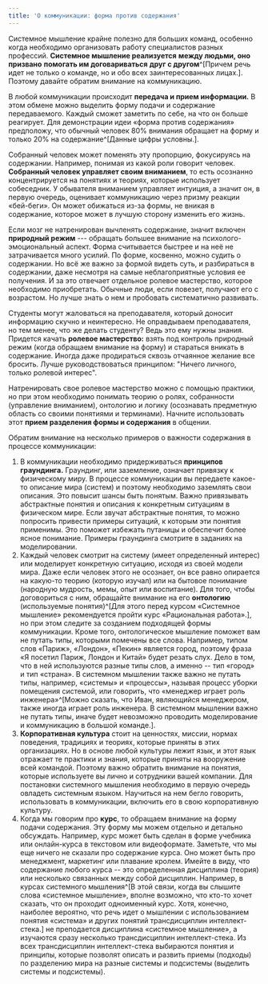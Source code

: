 ```yaml
---
title: 'О коммуникации: форма против содержания'
---
```


Системное мышление крайне полезно для больших команд, особенно когда
необходимо организовать работу специалистов разных профессий.
**Системное мышление реализуется** **между людьми, оно** **призвано**
**помогать им договариваться** **друг с другом**^[Причем
речь идет не только о команде, но и обо всех заинтересованных
лицах.]. Поэтому давайте обратим внимание на
коммуникацию.

В любой коммуникации происходит **передача и прием информации.** В этом
обмене можно выделить форму подачи и содержание передаваемого. Каждый
сможет заметить по себе, на что он больше реагирует. Для демонстрации
идеи «форма против содержания» предположу, что обычный человек 80%
внимания обращает на форму и только 20% на
содержание^[Данные цифры условны.].

Собранный человек может поменять эту пропорцию, фокусируясь на
содержании. Например, понимая из какой роли говорит человек. **Собранный
человек управляет своим вниманием**, то есть осознанно концентрируется
на понятиях и теориях, которые использует собеседник. У обывателя
вниманием управляет интуиция, а значит он, в первую очередь, оценивает
коммуникацию через призму реакции «бей-беги». Он может обижаться из-за
формы, не вникая в содержание, которое может в лучшую сторону изменить
его жизнь.

Если мозг не натренирован вычленять содержание, значит включен
**природный режим** --- обращать большее внимание на
психолого-эмоциональный аспект. Форма считывается быстрее и на неё не
затрачивается много усилий. По форме, косвенно, можно судить о
содержании. Но всё же важно за формой видеть суть, и разбираться в
содержании, даже несмотря на самые неблагоприятные условия ее получения.
И за это отвечает отдельное ролевое мастерство, которое необходимо
приобретать. Обычные люди, если повезет, получают его с возрастом. Но
лучше знать о нем и пробовать систематично развивать.

Студенты могут жаловаться на преподавателя, который доносит информацию
скучно и неинтересно. Не оправдываем преподавателя, но тем менее, что же
делать студенту? Ведь это ему нужны знания. Придется качать **ролевое
мастерство:** взять под контроль природный режим (когда обращаем
внимание на форму) и стараться вникать в содержание. Иногда даже
продираться сквозь отчаянное желание все бросить. Лучше
руководствоваться принципом: "Ничего личного, только ролевой интерес".

Натренировать свое ролевое мастерство можно с помощью практики, но при
этом необходимо понимать теорию о ролях, собранности (управление
вниманием), онтологию и логику (осознавать предметную область со своими
понятиями и терминами). Начните использовать этот **прием разделения
формы и содержания** в общении.

Обратим внимание на несколько примеров о важности содержания в процессе
коммуникации:

1.  В коммуникации необходимо придерживаться **принципов**
    **граундинга.** Граундинг, или заземление, означает привязку к
    физическому миру. В процессе коммуникации вы передаете какое-то
    описание мира (систем) и поэтому необходимо заземлять свои описания.
    Это повысит шансы быть понятым. Важно привязывать абстрактные
    понятия и описания к конкретным ситуациям в физическом мире. Если
    звучат абстрактные понятия, то можно попросить привести примеры
    ситуаций, к которым эти понятия применимы. Это поможет избежать
    путаницы и обеспечит более ясное понимание. Примеры граундинга
    смотрите в заданиях на моделировании.
2.  Каждый человек смотрит на систему (имеет определенный интерес) или
    моделирует конкретную ситуацию, исходя из своей модели мира. Даже
    если человек этого не осознает, он все равно опирается на какую-то
    теорию (которую изучал) или на бытовое понимание (народную мудрость,
    мемы, опыт или воспитание). Для того, чтобы договориться с ним,
    обращайте внимание на его **онтологию** (используемые
    понятия)^[Для этого перед курсом «Системное
    мышление» рекомендуется пройти курс «Рациональная
    работа».], но при этом следите за созданием
    подходящей формы коммуникации. Кроме того, онтологическое мышление
    поможет вам не путать типы, которыми помечены все слова. Например,
    типом слов «Париж», «Лондон», «Пекин» является город, поэтому фраза
    «Я посетил Париж, Лондон и Китай» будет резать слух. Дело в том, что
    в ней используются разные типы слов, а именно -- тип «город» и тип
    «страна». В системном мышлении также важно не путать типы, например,
    «системы» и «процессы», называя процесс уборки помещения системой,
    или говорить, что «менеджер играет роль
    инженера»^[Можно сказать, что Иван, являющийся
    менеджером, также иногда играет роль инженера. В системном мышлении
    важно не путать типы, иначе будет невозможно проводить моделирование
    и коммуникацию в большой команде.].
3.  **Корпоративная культура** стоит на ценностях, миссии, нормах
    поведения, традициях и теориях, которые приняты в этих организациях.
    Но в основе любой культуры лежит язык, и этот язык отражает те
    практики и знания, которые приняты на вооружение всей командой.
    Поэтому важно обратить внимание на понятия, которые используете вы
    лично и сотрудники вашей компании. Для постановки системного
    мышления необходимо в первую очередь овладеть системным языком.
    Научиться на нем бегло говорить, использовать в коммуникации,
    включить его в свою корпоративную культуру.
4.  Когда мы говорим про **курс**, то обращаем внимание на форму подачи
    содержания. Эту форму мы можем отдельно и детально обсуждать.
    Например, курс может быть сделан в форме учебника или онлайн-курса в
    текстовом или видеоформате. Заметьте, что мы еще ничего не сказали
    про содержание курса. Оно может быть про менеджмент, маркетинг или
    плавание кролем. Имейте в виду, что содержание любого курса -- это
    определенная дисциплина (теория) или несколько связанных между собой
    дисциплин. Например, в курсах системного мышления^[В
    этой связи, когда вы слышите слова «системное мышление», вполне
    возможно, что кто-то хочет сказать, что он проходит одноименный
    курс. Хотя, конечно, наиболее вероятно, что речь идет о мышлении с
    использованием понятия «система» и других понятий трансдисциплин
    интеллект-стека.] не преподается дисциплина
    «системное мышление», а изучаются сразу несколько трансдисциплин
    интеллект-стека. Из всех трансдисциплин интеллект-стека выбираются
    понятия и принципы, которые позволят описать и развить приемы
    (подходы) по разделению мира на разные системы и подсистемы
    (выделить системы и подсистемы).
